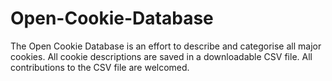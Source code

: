 # Open-Cookie-Database
The Open Cookie Database is an effort to describe and categorise all major cookies. All cookie descriptions are saved in a downloadable CSV file. All contributions to the CSV file are welcomed.
